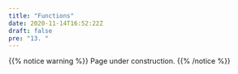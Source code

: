 ```yaml
---
title: "Functions"
date: 2020-11-14T16:52:22Z
draft: false
pre: "13. "
---
```



{{% notice warning %}}
Page under construction.
{{% /notice %}}


